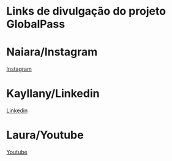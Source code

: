 # Links de divulgação do projeto GlobalPass

# Naiara/Instagram
[Instagram](https://www.instagram.com/global.pass_ofc/)

# Kayllany/Linkedin

[Linkedin](https://www.linkedin.com/posts/kayllany-ketylly-da-silva-lima-022a52312_o-globalpass-%C3%A9-um-site-dedicado-a-imigrantes-activity-7312559591446257664-Fp8g?utm_source=share&utm_medium=member_android&rcm=ACoAAE-IepoB3M1JIZ2-8jio22tNZ619IjTXaRw)

# Laura/Youtube

[Youtube](https://www.youtube.com/@GLOBALPASS-y6k)